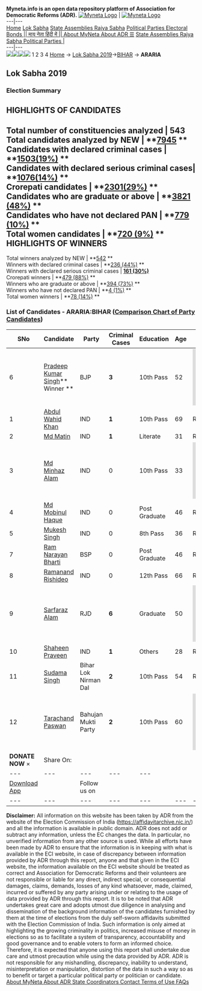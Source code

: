 **Myneta.info is an open data repository platform of Association for Democratic Reforms (ADR).**
[![Myneta Logo](https://www.myneta.info/lib/img/myneta-logo.png)](https://www.myneta.info/) | [![Myneta Logo](https://www.myneta.info/lib/img/adr-logo.png)](https://adrindia.org)  
---|---  
[Home](https://www.myneta.info/) [Lok Sabha](https://www.myneta.info/#ls "Lok Sabha") [ State Assemblies ](https://www.myneta.info/#sa "State Assemblies") [Rajya Sabha](https://www.myneta.info/#rs "Rajya Sabha") [Political Parties ](https://www.myneta.info/party "Political Parties") [ Electoral Bonds ](https://www.myneta.info/electoral_bonds "Electoral Bonds") [ || माय नेता हिंदी में || ](https://translate.google.co.in/translate?prev=hp&hl=en&js=y&u=www.myneta.info&sl=en&tl=hi&history_state0=) [ About MyNeta ](https://adrindia.org/content/about-myneta) [ About ADR ](https://adrindia.org/about-adr/who-we-are) [☰](javascript:void\(0\))
[ State Assemblies ](https://www.myneta.info/#sa "State Assemblies") [ Rajya Sabha ](https://www.myneta.info/#rs "Rajya Sabha") [ Political Parties ](https://www.myneta.info/party "Political Parties")
|   
---|---  
![](https://www.myneta.info/lib/img/banner/banner-1.png)![](https://www.myneta.info/lib/img/banner/banner-2.png)![](https://www.myneta.info/lib/img/banner/banner-3.png)![](https://www.myneta.info/lib/img/banner/banner-4.png)
1  2  3  4 
[Home](https://www.myneta.info/) → [Lok Sabha 2019](https://www.myneta.info/LokSabha2019/)→[BIHAR](https://www.myneta.info/LokSabha2019/index.php?action=show_constituencies&state_id=37) → **ARARIA**
### 
## Lok Sabha 2019
###  Election Summary 
HIGHLIGHTS OF CANDIDATES  
---  
Total number of constituencies analyzed |  543   
Total candidates analyzed by NEW | **[7945](https://www.myneta.info/LokSabha2019/index.php?action=summary&subAction=candidates_analyzed&sort=candidate#summary) **  
Candidates with declared criminal cases | **[1503(19%)](https://www.myneta.info/LokSabha2019/index.php?action=summary&subAction=crime&sort=candidate#summary) **  
Candidates with declared serious criminal cases| **[1076(14%)](https://www.myneta.info/LokSabha2019/index.php?action=summary&subAction=serious_crime&sort=candidate#summary) **  
Crorepati candidates | **[2301(29%)](https://www.myneta.info/LokSabha2019/index.php?action=summary&subAction=crorepati&sort=candidate#summary) **  
Candidates who are graduate or above | **[3821 (48%)](https://www.myneta.info/LokSabha2019/index.php?action=summary&subAction=education&sort=candidate#summary) **  
Candidates who have not declared PAN | **[779 (10%)](https://www.myneta.info/LokSabha2019/index.php?action=summary&subAction=without_pan&sort=candidate#summary) **  
Total women candidates | **[720 (9%)](https://www.myneta.info/LokSabha2019/index.php?action=summary&subAction=women_candidate&sort=candidate#summary) **  
HIGHLIGHTS OF WINNERS  
---  
Total winners analyzed by NEW | **[542](https://www.myneta.info/LokSabha2019/index.php?action=summary&subAction=winner_analyzed&sort=candidate#summary) **  
Winners with declared criminal cases | **[236 (44%)](https://www.myneta.info/LokSabha2019/index.php?action=summary&subAction=winner_crime&sort=candidate#summary) **  
Winners with declared serious criminal cases | **[161 (30%)](https://www.myneta.info/LokSabha2019/index.php?action=summary&subAction=winner_serious_crime&sort=candidate#summary)**  
Crorepati winners | **[479 (88%)](https://www.myneta.info/LokSabha2019/index.php?action=summary&subAction=winner_crorepati&sort=candidate#summary) **  
Winners who are graduate or above | **[394 (73%)](https://www.myneta.info/LokSabha2019/index.php?action=summary&subAction=winner_education&sort=candidate#summary) **  
Winners who have not declared PAN | **[4 (1%)](https://www.myneta.info/LokSabha2019/index.php?action=summary&subAction=winner_without_pan&sort=candidate#summary) **  
Total women winners | **[78 (14%)](https://www.myneta.info/LokSabha2019/index.php?action=summary&subAction=winner_women&sort=candidate#summary) **  
### List of Candidates - ARARIA:BIHAR ([Comparison Chart of Party Candidates](https://www.myneta.info/LokSabha2019/comparisonchart.php?constituency_id=487))
SNo | Candidate| Party| Criminal Cases| Education| Age| Total Assets| Liabilities  
---|---|---|---|---|---|---|---  
6  | [Pradeep Kumar Singh](https://www.myneta.info/LokSabha2019/candidate.php?candidate_id=9516)** Winner ** | BJP | **3** | 10th Pass| 52 | ![](https://myneta.info/image_v2.php?myneta_folder=LokSabha2019&candidate_id=9516&col=ta) | ![](https://myneta.info/image_v2.php?myneta_folder=LokSabha2019&candidate_id=9516&col=lia)  
1  | [Abdul Wahid Khan](https://www.myneta.info/LokSabha2019/candidate.php?candidate_id=9511) | IND | **1** | 10th Pass| 69 | Rs 15,45,000 ~ 15 Lacs+ | Rs 1,19,028 ~ 1 Lacs+  
2  | [Md Matin](https://www.myneta.info/LokSabha2019/candidate.php?candidate_id=8162) | IND | **1** | Literate| 31 | Rs 6,02,510 ~ 6 Lacs+ | Rs 0 ~   
3  | [Md Minhaz Alam](https://www.myneta.info/LokSabha2019/candidate.php?candidate_id=9514) | IND | 0 | 10th Pass| 33 | ![](https://myneta.info/image_v2.php?myneta_folder=LokSabha2019&candidate_id=9514&col=ta) | ![](https://myneta.info/image_v2.php?myneta_folder=LokSabha2019&candidate_id=9514&col=lia)  
4  | [Md Mobinul Haque](https://www.myneta.info/LokSabha2019/candidate.php?candidate_id=9512) | IND | 0 | Post Graduate| 46 | Rs 5,72,000 ~ 5 Lacs+ | Rs 0 ~   
5  | [Mukesh Singh](https://www.myneta.info/LokSabha2019/candidate.php?candidate_id=9513) | IND | 0 | 8th Pass| 36 | Rs 12,40,800 ~ 12 Lacs+ | Rs 0 ~   
7  | [Ram Narayan Bharti](https://www.myneta.info/LokSabha2019/candidate.php?candidate_id=8159) | BSP | 0 | Post Graduate| 46 | Rs 69,16,000 ~ 69 Lacs+ | Rs 10,00,000 ~ 10 Lacs+  
8  | [Ramanand Rishideo](https://www.myneta.info/LokSabha2019/candidate.php?candidate_id=8161) | IND | 0 | 12th Pass| 66 | Rs 50,000 ~ 50 Thou+ | Rs 0 ~   
9  | [Sarfaraz Alam](https://www.myneta.info/LokSabha2019/candidate.php?candidate_id=7014) | RJD | **6** | Graduate| 50 | ![](https://myneta.info/image_v2.php?myneta_folder=LokSabha2019&candidate_id=7014&col=ta) | ![](https://myneta.info/image_v2.php?myneta_folder=LokSabha2019&candidate_id=7014&col=lia)  
10  | [Shaheen Praveen](https://www.myneta.info/LokSabha2019/candidate.php?candidate_id=9510) | IND | **1** | Others| 28 | Rs 1,24,21,636 ~ 1 Crore+ | Rs 3,00,000 ~ 3 Lacs+  
11  | [Sudama Singh](https://www.myneta.info/LokSabha2019/candidate.php?candidate_id=8160) | Bihar Lok Nirman Dal | **2** | 10th Pass| 54 | Rs 56,95,500 ~ 56 Lacs+ | Rs 99,000 ~ 99 Thou+  
12  | [Tarachand Paswan](https://www.myneta.info/LokSabha2019/candidate.php?candidate_id=9509) | Bahujan Mukti Party | **2** | 10th Pass| 60 | ![](https://myneta.info/image_v2.php?myneta_folder=LokSabha2019&candidate_id=9509&col=ta) | ![](https://myneta.info/image_v2.php?myneta_folder=LokSabha2019&candidate_id=9509&col=lia)  
|  **DONATE NOW** × |  Share On:  | [](https://api.whatsapp.com/send?text=https%3A%2F%2Fmyneta.info%2Fpunjab2022%2Findex.php%3Faction%3Dshow_constituencies%26state_id%3D19) | [](https://www.facebook.com/sharer/sharer.php?u=https%3A%2F%2Fmyneta.info%2Fpunjab2022%2Findex.php%3Faction%3Dshow_constituencies%26state_id%3D19) | [](https://twitter.com/share?url=https%3A%2F%2Fmyneta.info%2Fpunjab2022%2Findex.php%3Faction%3Dshow_constituencies%26state_id%3D19)  
---|---|---|---|---  
| [ Download App ](https://play.google.com/store/apps/details?id=com.webrosoft.myneta1&pcampaignid=pcampaignidMKT-Other-global-all-co-prtnr-py-PartBadge-Mar2515-1) | [](https://play.google.com/store/apps/details?id=com.webrosoft.myneta1&pcampaignid=pcampaignidMKT-Other-global-all-co-prtnr-py-PartBadge-Mar2515-1) |  Follow us on  | [](https://www.facebook.com/adrindia.org/) | [](https://twitter.com/adrspeaks) | [](https://groups.google.com/g/national-election-watch?hl=en&pli=1) | [](https://www.instagram.com/adrspeaks/) | [](https://www.youtube.com/user/adrspeaks) | [](https://sharechat.com/profile/adrspeaks)  
---|---|---|---|---|---|---|---|---  
**Disclaimer:** All information on this website has been taken by ADR from the website of the Election Commission of India (https://affidavitarchive.nic.in/) and all the information is available in public domain. ADR does not add or subtract any information, unless the EC changes the data. In particular, no unverified information from any other source is used. While all efforts have been made by ADR to ensure that the information is in keeping with what is available in the ECI website, in case of discrepancy between information provided by ADR through this report, anyone and that given in the ECI website, the information available on the ECI website should be treated as correct and Association for Democratic Reforms and their volunteers are not responsible or liable for any direct, indirect special, or consequential damages, claims, demands, losses of any kind whatsoever, made, claimed, incurred or suffered by any party arising under or relating to the usage of data provided by ADR through this report. It is to be noted that ADR undertakes great care and adopts utmost due diligence in analysing and dissemination of the background information of the candidates furnished by them at the time of elections from the duly self-sworn affidavits submitted with the Election Commission of India. Such information is only aimed at highlighting the growing criminality in politics, increased misuse of money in elections so as to facilitate a system of transparency, accountability and good governance and to enable voters to form an informed choice. Therefore, it is expected that anyone using this report shall undertake due care and utmost precaution while using the data provided by ADR. ADR is not responsible for any mishandling, discrepancy, inability to understand, misinterpretation or manipulation, distortion of the data in such a way so as to benefit or target a particular political party or politician or candidate. 
[ About MyNeta ](https://adrindia.org/content/about-myneta) [ About ADR ](https://adrindia.org/about-adr/who-we-are) [ State Coordinators ](https://adrindia.org/about-adr/state-coordinators) [ Contact ](https://adrindia.org/contact-us) [ Terms of Use ](https://adrindia.org/content/adr-terms-use) [ FAQs ](https://adrindia.org/content/faqs)
